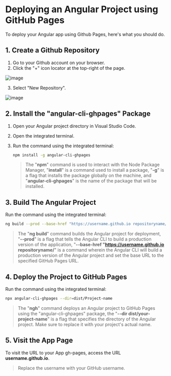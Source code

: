 # Deploying an Angular Project using GitHub Pages

To deploy your Angular app using Github Pages, here's what you should do.

## 1. Create a Github Repository

   1. Go to your Github account on your browser.
   2. Click the "+" icon locator at the top-right of the page.
  
   ![image](https://user-images.githubusercontent.com/111161441/235946279-5015042f-0c8e-4cdf-8f8b-c3e3375b43f2.png)

   3. Select "New Repository".

![image](https://user-images.githubusercontent.com/111161441/235947379-80bce4ca-436c-4a42-b8ce-ab54684005e6.png)


## 2. Install the "angular-cli-ghpages" Package

   1. Open your Angular project directory in Visual Studio Code.
   2. Open the integrated terminal.
   3. Run the command using the integrated terminal:

      ```sh
      npm install -g angular-cli-ghpages
      ```

      >The "**npm**" command is used to interact with the Node Package Manager, "**install**" is a command used to install a package, "**-g**" is a flag that installs the package globally on the machine, and "**angular-cli-ghpages**" is the name of the package that will be installed.

## 3. Build The Angular Project

Run the command using the integrated terminal:

```sh
ng build --prod --base-href "https://username.github.io repositoryname/"
```

>The "**ng build**" command builds the Angular project for deployment, "**--prod**" is a flag that tells the Angular CLI to build a production version of the application, "**--base-href "https://username.github.io repositoryname/**" is a command wherein the Angular CLI will build a production version of the Angular project and set the base URL to the specified GitHub Pages URL.

## 4. Deploy the Project to GitHub Pages

Run the command using the integrated terminal:

```sh
npx angular-cli-ghpages --dir=dist/Project-name
```

>The "**ngh**" command deploys an Angular project to GitHub Pages using the "angular-cli-ghpages" package, the "**--dir dist/your-project-name**" is a flag that specifies the directory of the Angular project. Make sure to replace it with your project's actual name.

## 5. Visit the App Page

To visit the URL to your App gh-pages, access the URL **username.github.io**.

>Replace the username with your GitHub username.

